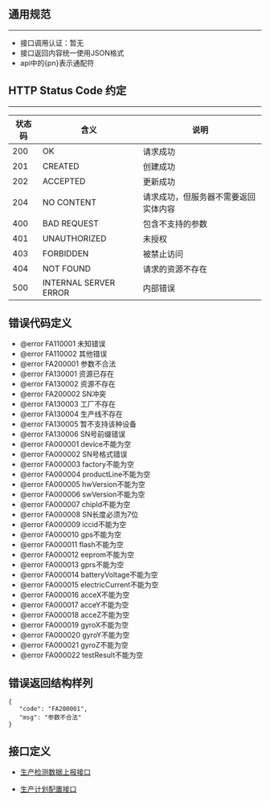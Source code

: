 
 
## 通用规范

---

* 接口调用认证：暂无
* 接口返回内容统一使用JSON格式
* api中的{pn}表示通配符

## HTTP Status Code 约定

---

|状态码 |	含义                |   	说明      |
|------ | --------------------- | ------------    |
|200	|OK	                    | 请求成功        |
|201	|CREATED	            | 创建成功        |
|202	|ACCEPTED	            | 更新成功        |
|204	|NO CONTENT	            | 请求成功，但服务器不需要返回实体内容       |
|400	|BAD REQUEST            | 包含不支持的参数|
|401	|UNAUTHORIZED           | 未授权          |
|403	|FORBIDDEN	            | 被禁止访问      |
|404	|NOT FOUND	            | 请求的资源不存在|
|500	|INTERNAL SERVER ERROR  | 内部错误        |

## 错误代码定义

 - @error FA110001 未知错误
 - @error FA110002 其他错误
 - @error FA200001 参数不合法
 - @error FA130001 资源已存在
 - @error FA130002 资源不存在
 - @error FA200002 SN冲突
 - @error FA130003 工厂不存在
 - @error FA130004 生产线不存在
 - @error FA130005 暂不支持该种设备
 - @error FA130006 SN号前缀错误
 - @error FA000001 device不能为空
 - @error FA000002 SN号格式错误
 - @error FA000003 factory不能为空
 - @error FA000004 productLine不能为空
 - @error FA000005 hwVersion不能为空
 - @error FA000006 swVersion不能为空
 - @error FA000007 chipId不能为空
 - @error FA000008 SN长度必须为7位
 - @error FA000009 iccid不能为空
 - @error FA000010 gps不能为空
 - @error FA000011 flash不能为空
 - @error FA000012 eeprom不能为空
 - @error FA000013 gprs不能为空
 - @error FA000014 batteryVoltage不能为空
 - @error FA000015 electricCurrent不能为空
 - @error FA000016 acceX不能为空
 - @error FA000017 acceY不能为空
 - @error FA000018 acceZ不能为空
 - @error FA000019 gyroX不能为空
 - @error FA000020 gyroY不能为空
 - @error FA000021 gyroZ不能为空
 - @error FA000022 testResult不能为空


## 错误返回结构样列

 ```
 {
    "code": "FA200001",
    "msg": "参数不合法"
 }
 ```
## 接口定义
* [生产检测数据上报接口](https://git.1tianxia.net/h.xu/factory/blob/master/doc/POST.-product_data.md)

* [生产计划配置接口](https://git.1tianxia.net/h.xu/factory/blob/master/doc/POST.-product_config.md)